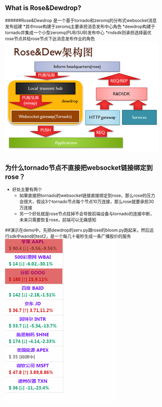 ## What is Rose&Dewdrop?
######Rose&Dewdrop 是一个基于tornado和zeromq的分布式websocket消息发布组建
*其中rose构建于zeromq主要承担消息发布中心角色
*dewdrop构建于tornado并集成一个小型zeromq(PUB/SUB)发布中心
*rndsdk则承担选择最优rose节点并给rose节点下达消息发布作业的角色
![r&d_structure](rdstu.png)
## 为什么tornado节点不直接把websocket链接绑定到rose？
* 好处主要有两个
    *   如果直接把tornado的websocket链接直接绑定到rose，那么rose的压力会很大，假设3个tornado节点每个节点10万连接，那么rose就要承担30万连接
    *   另一个好处就是rose节点挂掉不会导致前端设备与tornado的连接中断，未来只需要恢复rose，前端可以无痛感知

##演示在demo中，先把dewdrop的serv.py跟rose的bloom.py跑起来，然后运行sdk中wand的test2，是一个每几十毫秒生成一条广播股价的服务
![demo_stock](stock.gif)
